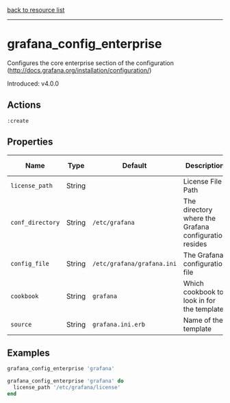 [back to resource list](https://github.com/sous-chefs/grafana#resources)

---

# grafana_config_enterprise

Configures the core enterprise section of the configuration (http://docs.grafana.org/installation/configuration/)

Introduced: v4.0.0

## Actions

`:create`

## Properties

| Name                      | Type          |  Default                    | Description                                                               | Allowed Values
| ------------------------- | ------------- | --------------------------- | ------------------------------------------------------------------------- | --------------- |
| `license_path`            | String        |                             | License File Path                                                         | Valid file path
| `conf_directory`          | String        | `/etc/grafana`              | The directory where the Grafana configuration resides                     | Valid directory
| `config_file`             | String        | `/etc/grafana/grafana.ini`  | The Grafana configuration file                                            | Valid file path
| `cookbook`                | String        | `grafana`                   | Which cookbook to look in for the template                                |
| `source`                  | String        | `grafana.ini.erb`           | Name of the template                                                      |

## Examples

```ruby
grafana_config_enterprise 'grafana'
```

```ruby
grafana_config_enterprise 'grafana' do
  license_path '/etc/grafana/license'
end
```
